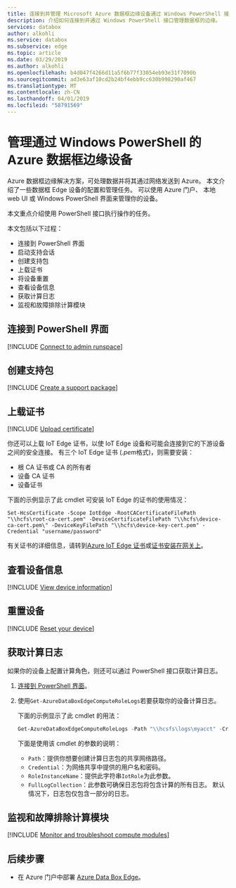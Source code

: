 ```yaml
---
title: 连接到并管理 Microsoft Azure 数据框边缘设备通过 Windows PowerShell 接口 |Microsoft Docs
description: 介绍如何连接到并通过 Windows PowerShell 接口管理数据框的边缘。
services: databox
author: alkohli
ms.service: databox
ms.subservice: edge
ms.topic: article
ms.date: 03/29/2019
ms.author: alkohli
ms.openlocfilehash: b4d047f4266d11a5f6b77f33054eb93e31f7090b
ms.sourcegitcommit: ad3e63af10cd2b24bf4ebb9cc630b998290af467
ms.translationtype: MT
ms.contentlocale: zh-CN
ms.lasthandoff: 04/01/2019
ms.locfileid: "58791569"
---
```

# <a name="manage-an-azure-data-box-edge-device-via-windows-powershell"></a>管理通过 Windows PowerShell 的 Azure 数据框边缘设备

Azure 数据框边缘解决方案，可处理数据并将其通过网络发送到 Azure。 本文介绍了一些数据框 Edge 设备的配置和管理任务。 可以使用 Azure 门户、 本地 web UI 或 Windows PowerShell 界面来管理你的设备。

本文重点介绍使用 PowerShell 接口执行操作的任务。

本文包括以下过程：

- 连接到 PowerShell 界面
- 启动支持会话
- 创建支持包
- 上载证书
- 将设备重置
- 查看设备信息
- 获取计算日志
- 监视和故障排除计算模块

## <a name="connect-to-the-powershell-interface"></a>连接到 PowerShell 界面

[!INCLUDE [Connect to admin runspace](../../includes/data-box-edge-gateway-connect-minishell.md)]

## <a name="create-a-support-package"></a>创建支持包

[!INCLUDE [Create a support package](../../includes/data-box-edge-gateway-create-support-package.md)]

## <a name="upload-certificate"></a>上载证书

[!INCLUDE [Upload certificate](../../includes/data-box-edge-gateway-upload-certificate.md)]

你还可以上载 IoT Edge 证书，以使 IoT Edge 设备和可能会连接到它的下游设备之间的安全连接。 有三个 IoT Edge 证书 (*.pem*格式)，则需要安装：

- 根 CA 证书或 CA 的所有者
- 设备 CA 证书
- 设备证书

下面的示例显示了此 cmdlet 可安装 IoT Edge 的证书的使用情况：

```
Set-HcsCertificate -Scope IotEdge -RootCACertificateFilePath "\\hcfs\root-ca-cert.pem" -DeviceCertificateFilePath "\\hcfs\device-ca-cert.pem\" -DeviceKeyFilePath "\\hcfs\device-key-cert.pem" -Credential "username/password"
```

有关证书的详细信息，请转到[Azure IoT Edge 证书](https://docs.microsoft.com/azure/iot-edge/iot-edge-certs)或[证书安装在网关上](https://docs.microsoft.com/azure/iot-edge/how-to-create-transparent-gateway#install-certificates-on-the-gateway)。

## <a name="view-device-information"></a>查看设备信息

 
[!INCLUDE [View device information](../../includes/data-box-edge-gateway-view-device-info.md)]

## <a name="reset-your-device"></a>重置设备

[!INCLUDE [Reset your device](../../includes/data-box-edge-gateway-deactivate-device.md)]

## <a name="get-compute-logs"></a>获取计算日志

如果你的设备上配置计算角色，则还可以通过 PowerShell 接口获取计算日志。

1. [连接到 PowerShell 界面](#connect-to-the-powershell-interface)。
2. 使用`Get-AzureDataBoxEdgeComputeRoleLogs`若要获取你的设备计算日志。

    下面的示例显示了此 cmdlet 的用法：

    ```powershell
    Get-AzureDataBoxEdgeComputeRoleLogs -Path "\\hcsfs\logs\myacct" -Credential "username/password" -RoleInstanceName "IotRole" -FullLogCollection
    ```

    下面是使用该 cmdlet 的参数的说明：
    - `Path`：提供你想要创建计算日志包的共享网络路径。
    - `Credential`：为网络共享中提供的用户名和密码。
    - `RoleInstanceName`：提供此字符串`IotRole`为此参数。
    - `FullLogCollection`：此参数可确保日志包将包含计算的所有日志。 默认情况下，日志包仅包含一部分的日志。

## <a name="monitor-and-troubleshoot-compute-modules"></a>监视和故障排除计算模块

[!INCLUDE [Monitor and troubleshoot compute modules](../../includes/data-box-edge-monitor-troubleshoot-compute.md)]


## <a name="next-steps"></a>后续步骤

- 在 Azure 门户中部署 [Azure Data Box Edge](data-box-edge-deploy-prep.md)。